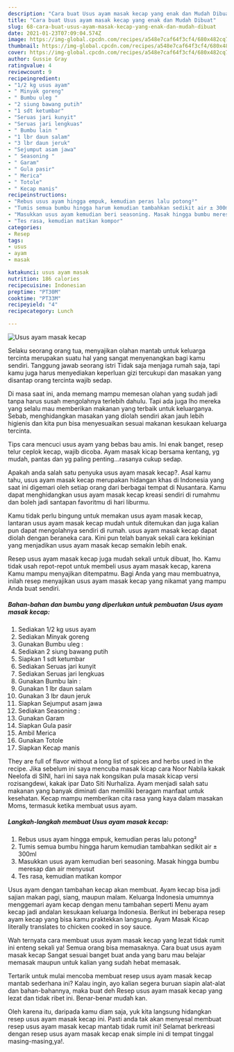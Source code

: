 ```yaml
---
description: "Cara buat Usus ayam masak kecap yang enak dan Mudah Dibuat"
title: "Cara buat Usus ayam masak kecap yang enak dan Mudah Dibuat"
slug: 68-cara-buat-usus-ayam-masak-kecap-yang-enak-dan-mudah-dibuat
date: 2021-01-23T07:09:04.574Z
image: https://img-global.cpcdn.com/recipes/a548e7caf64f3cf4/680x482cq70/usus-ayam-masak-kecap-foto-resep-utama.jpg
thumbnail: https://img-global.cpcdn.com/recipes/a548e7caf64f3cf4/680x482cq70/usus-ayam-masak-kecap-foto-resep-utama.jpg
cover: https://img-global.cpcdn.com/recipes/a548e7caf64f3cf4/680x482cq70/usus-ayam-masak-kecap-foto-resep-utama.jpg
author: Gussie Gray
ratingvalue: 4
reviewcount: 9
recipeingredient:
- "1/2 kg usus ayam"
- " Minyak goreng"
- " Bumbu uleg "
- "2 siung bawang putih"
- "1 sdt ketumbar"
- "Seruas jari kunyit"
- "Seruas jari lengkuas"
- " Bumbu lain "
- "1 lbr daun salam"
- "3 lbr daun jeruk"
- "Sejumput asam jawa"
- " Seasoning "
- " Garam"
- " Gula pasir"
- " Merica"
- " Totole"
- " Kecap manis"
recipeinstructions:
- "Rebus usus ayam hingga empuk, kemudian peras lalu potong²"
- "Tumis semua bumbu hingga harum kemudian tambahkan sedikit air ± 300ml"
- "Masukkan usus ayam kemudian beri seasoning. Masak hingga bumbu meresap dan air menyusut"
- "Tes rasa, kemudian matikan kompor"
categories:
- Resep
tags:
- usus
- ayam
- masak

katakunci: usus ayam masak 
nutrition: 186 calories
recipecuisine: Indonesian
preptime: "PT30M"
cooktime: "PT33M"
recipeyield: "4"
recipecategory: Lunch

---
```



![Usus ayam masak kecap](https://img-global.cpcdn.com/recipes/a548e7caf64f3cf4/680x482cq70/usus-ayam-masak-kecap-foto-resep-utama.jpg)

Selaku seorang orang tua, menyajikan olahan mantab untuk keluarga tercinta merupakan suatu hal yang sangat menyenangkan bagi kamu sendiri. Tanggung jawab seorang istri Tidak saja menjaga rumah saja, tapi kamu juga harus menyediakan keperluan gizi tercukupi dan masakan yang disantap orang tercinta wajib sedap.

Di masa  saat ini, anda memang mampu memesan olahan yang sudah jadi tanpa harus susah mengolahnya terlebih dahulu. Tapi ada juga lho mereka yang selalu mau memberikan makanan yang terbaik untuk keluarganya. Sebab, menghidangkan masakan yang diolah sendiri akan jauh lebih higienis dan kita pun bisa menyesuaikan sesuai makanan kesukaan keluarga tercinta. 

Tips cara mencuci usus ayam yang bebas bau amis. Ini enak banget, resep telur ceplok kecap, wajib dicoba. Ayam masak kicap bersama kentang, yg mudah, pantas dan yg paling penting…rasanya cukup sedap.

Apakah anda salah satu penyuka usus ayam masak kecap?. Asal kamu tahu, usus ayam masak kecap merupakan hidangan khas di Indonesia yang saat ini digemari oleh setiap orang dari berbagai tempat di Nusantara. Kamu dapat menghidangkan usus ayam masak kecap kreasi sendiri di rumahmu dan boleh jadi santapan favoritmu di hari liburmu.

Kamu tidak perlu bingung untuk memakan usus ayam masak kecap, lantaran usus ayam masak kecap mudah untuk ditemukan dan juga kalian pun dapat mengolahnya sendiri di rumah. usus ayam masak kecap dapat diolah dengan beraneka cara. Kini pun telah banyak sekali cara kekinian yang menjadikan usus ayam masak kecap semakin lebih enak.

Resep usus ayam masak kecap juga mudah sekali untuk dibuat, lho. Kamu tidak usah repot-repot untuk membeli usus ayam masak kecap, karena Kamu mampu menyajikan ditempatmu. Bagi Anda yang mau membuatnya, inilah resep menyajikan usus ayam masak kecap yang nikamat yang mampu Anda buat sendiri.

<!--inarticleads1-->

##### Bahan-bahan dan bumbu yang diperlukan untuk pembuatan Usus ayam masak kecap:

1. Sediakan 1/2 kg usus ayam
1. Sediakan  Minyak goreng
1. Gunakan  Bumbu uleg :
1. Sediakan 2 siung bawang putih
1. Siapkan 1 sdt ketumbar
1. Sediakan Seruas jari kunyit
1. Sediakan Seruas jari lengkuas
1. Gunakan  Bumbu lain :
1. Gunakan 1 lbr daun salam
1. Gunakan 3 lbr daun jeruk
1. Siapkan Sejumput asam jawa
1. Sediakan  Seasoning :
1. Gunakan  Garam
1. Siapkan  Gula pasir
1. Ambil  Merica
1. Gunakan  Totole
1. Siapkan  Kecap manis


They are full of flavor without a long list of spices and herbs used in the recipe. Jika sebelum ini saya mencuba masak kicap cara Noor Nabila kakak Neelofa di SINI, hari ini saya nak kongsikan pula masak kicap versi rozisangdewi, kakak ipar Dato Siti Nurhaliza. Ayam menjadi salah satu makanan yang banyak diminati dan memiliki beragam manfaat untuk kesehatan. Kecap mampu memberikan cita rasa yang kaya dalam masakan Moms, termasuk ketika membuat usus ayam. 

<!--inarticleads2-->

##### Langkah-langkah membuat Usus ayam masak kecap:

1. Rebus usus ayam hingga empuk, kemudian peras lalu potong²
1. Tumis semua bumbu hingga harum kemudian tambahkan sedikit air ± 300ml
1. Masukkan usus ayam kemudian beri seasoning. Masak hingga bumbu meresap dan air menyusut
1. Tes rasa, kemudian matikan kompor


Usus ayam dengan tambahan kecap akan membuat. Ayam kecap bisa jadi sajian makan pagi, siang, maupun malam. Keluarga Indonesia umumnya menggemari ayam kecap dengan menu tambahan seperti Menu ayam kecap jadi andalan kesukaan keluarga Indonesia. Berikut ini beberapa resep ayam kecap yang bisa kamu praktekkan langsung. Ayam Masak Kicap literally translates to chicken cooked in soy sauce. 

Wah ternyata cara membuat usus ayam masak kecap yang lezat tidak rumit ini enteng sekali ya! Semua orang bisa memasaknya. Cara buat usus ayam masak kecap Sangat sesuai banget buat anda yang baru mau belajar memasak maupun untuk kalian yang sudah hebat memasak.

Tertarik untuk mulai mencoba membuat resep usus ayam masak kecap mantab sederhana ini? Kalau ingin, ayo kalian segera buruan siapin alat-alat dan bahan-bahannya, maka buat deh Resep usus ayam masak kecap yang lezat dan tidak ribet ini. Benar-benar mudah kan. 

Oleh karena itu, daripada kamu diam saja, yuk kita langsung hidangkan resep usus ayam masak kecap ini. Pasti anda tak akan menyesal membuat resep usus ayam masak kecap mantab tidak rumit ini! Selamat berkreasi dengan resep usus ayam masak kecap enak simple ini di tempat tinggal masing-masing,ya!.

